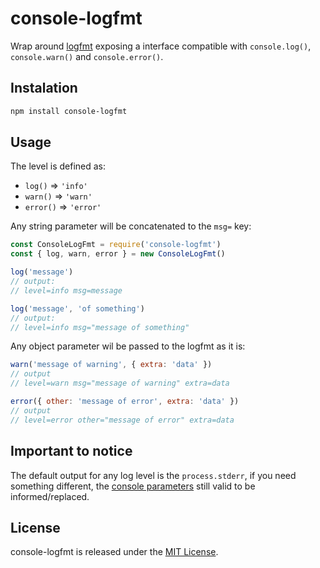 # console-logfmt

Wrap around [logfmt](https://github.com/csquared/node-logfmt) exposing a interface compatible with `console.log()`, `console.warn()` and `console.error()`.

## Instalation

```bash
npm install console-logfmt
```

## Usage

The level is defined as:
- `log()` ⇒ `'info'`
- `warn()` ⇒ `'warn'`
- `error()` ⇒ `'error'`

Any string parameter will be concatenated to the `msg=` key:
```javascript
const ConsoleLogFmt = require('console-logfmt')
const { log, warn, error } = new ConsoleLogFmt()

log('message')
// output:
// level=info msg=message

log('message', 'of something')
// output:
// level=info msg="message of something"
```
Any object parameter wil be passed to the logfmt as it is:
```javascript
warn('message of warning', { extra: 'data' })
// output
// level=warn msg="message of warning" extra=data
```

```javascript
error({ other: 'message of error', extra: 'data' })
// output
// level=error other="message of error" extra=data
```

## Important to notice

The default output for any log level is the `process.stderr`, if you need something different, the [console parameters](https://nodejs.org/api/console.html#console_new_console_stdout_stderr_ignoreerrors) still valid to be informed/replaced.

## License

console-logfmt is released under the [MIT License](http://www.opensource.org/licenses/MIT).
